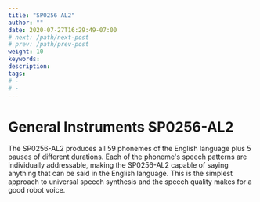 ```yaml
---
title: "SP0256 AL2"
author: ""
date: 2020-07-27T16:29:49-07:00
# next: /path/next-post
# prev: /path/prev-post
weight: 10
keywords: 
description: 
tags: 
# -  
# - 
---
```


# General Instruments SP0256-AL2

The SP0256-AL2 produces all 59 phonemes of the English language plus 5 pauses of different durations. Each of the phoneme's speech patterns are individually addressable, making the SP0256-AL2 capable of saying anything that can be said in the English language. This is the simplest approach to universal speech synthesis and the speech quality makes for a good robot voice.